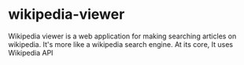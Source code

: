 # wikipedia-viewer
Wikipedia viewer is a web application for making searching articles on wikipedia. It's more like a wikipedia search engine. At its core, It uses Wikipedia API
